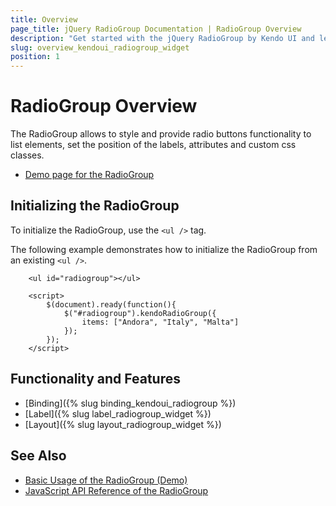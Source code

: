 ```yaml
---
title: Overview
page_title: jQuery RadioGroup Documentation | RadioGroup Overview
description: "Get started with the jQuery RadioGroup by Kendo UI and learn how to create, initialize, and enable the widget."
slug: overview_kendoui_radiogroup_widget
position: 1
---
```


# RadioGroup Overview

The RadioGroup allows to style and provide radio buttons functionality to list elements, set the position of the labels, attributes and custom css classes.

* [Demo page for the RadioGroup](https://demos.telerik.com/kendo-ui/radiogroup/index) 

## Initializing the RadioGroup

To initialize the RadioGroup, use the `<ul />` tag.

The following example demonstrates how to initialize the RadioGroup from an existing `<ul />`.

```dojo
    <ul id="radiogroup"></ul>

    <script>
        $(document).ready(function(){
            $("#radiogroup").kendoRadioGroup({
                items: ["Andora", "Italy", "Malta"]
            });
        });
    </script>
```

## Functionality and Features

* [Binding]({% slug binding_kendoui_radiogroup %})
* [Label]({% slug label_radiogroup_widget %})
* [Layout]({% slug layout_radiogroup_widget %})

## See Also 

* [Basic Usage of the RadioGroup (Demo)](https://demos.telerik.com/kendo-ui/radiogroup/index)
* [JavaScript API Reference of the RadioGroup](/api/javascript/ui/radiogroup)
